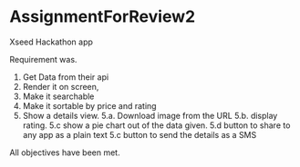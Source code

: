 # AssignmentForReview2
Xseed Hackathon app

Requirement was. 
1. Get Data from their api
2. Render it on screen, 
3. Make it searchable 
4. Make it sortable by price and rating
5. Show a details view. 
5.a. Download image from the URL
5.b. display rating. 
5.c show a pie chart out of the data given. 
5.d button to share to any app as a plain text
5.c button to send the details as a SMS

All objectives have been met.
